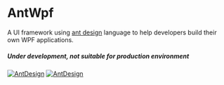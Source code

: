 ﻿# AntWpf
A UI framework using [ant design](https://ant.design/docs/spec/introduce) language to help developers build their own WPF applications.

##### Under development, not suitable for production environment



[![AntDesign](https://img.shields.io/nuget/dt/AntWpf.svg?style=flat-square)](https://www.nuget.org/packages/AntWpf/)
[![AntDesign](https://img.shields.io/badge/License-MIT-blue?style=flat-square)](https://github.com/Mumtozbekov/AntWpf/blob/master/AntWpf/LICENSE.txt)


</div>

